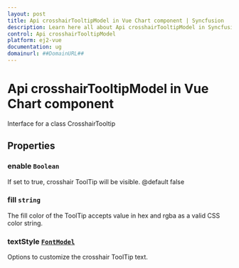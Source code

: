 ```yaml
---
layout: post
title: Api crosshairTooltipModel in Vue Chart component | Syncfusion
description: Learn here all about Api crosshairTooltipModel in Syncfusion Vue Chart component of Syncfusion Essential JS 2 and more.
control: Api crosshairTooltipModel 
platform: ej2-vue
documentation: ug
domainurl: ##DomainURL##
---
```


# Api crosshairTooltipModel in Vue Chart component

Interface for a class CrosshairTooltip

## Properties

### enable `Boolean`

If set to true, crosshair ToolTip will be visible.
 @default false

### fill `string`

The fill color of the ToolTip accepts value in hex and rgba as a valid CSS color string.

### textStyle [`FontModel`](https://ej2.syncfusion.com/vue/documentation/api-fontModel.html)

Options to customize the crosshair ToolTip text.
